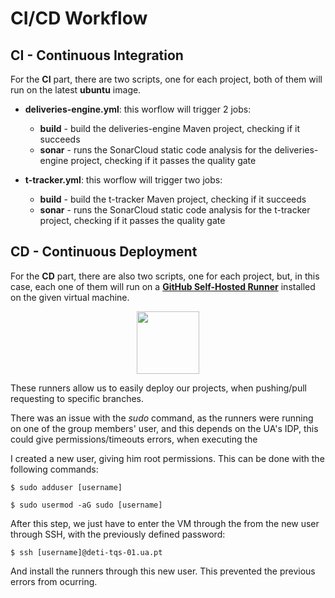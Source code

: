 # CI/CD Workflow

## CI - Continuous Integration

For the **CI** part, there are two scripts, one for each project, both of them will run on the latest **ubuntu** image.

* **deliveries-engine.yml**: this worflow will trigger 2 jobs:
    
    * **build** - build the deliveries-engine Maven project, checking if it succeeds
    * **sonar** - runs the SonarCloud static code analysis for the deliveries-engine project, checking if it passes the quality gate

* **t-tracker.yml**: this worflow will trigger two jobs:
    
    * **build** - build the t-tracker Maven project, checking if it succeeds
    * **sonar** - runs the SonarCloud static code analysis for the t-tracker project, checking if it passes the quality gate 

## CD - Continuous Deployment

For the **CD** part, there are also two scripts, one for each project, but, in this case, each one of them will run on a [**GitHub Self-Hosted Runner**](https://docs.github.com/en/actions/hosting-your-own-runners/about-self-hosted-runners) installed on the given virtual machine.

<p align="center">
    <img style="height: 100px" src="../../images/runners.png">
</p>

These runners allow us to easily deploy our projects, when pushing/pull requesting to specific branches.

There was an issue with the _sudo_ command, as the runners were running on one of the group members' user, and this depends on the UA's IDP, this could give permissions/timeouts errors, when executing the 

I created a new user, giving him root permissions. This can be done with the following commands:

```shell
$ sudo adduser [username]
```
```shell
$ sudo usermod -aG sudo [username]
```

After this step, we just have to enter the VM through the from the new user through SSH, with the previously defined password:

```shell
$ ssh [username]@deti-tqs-01.ua.pt
```

And install the runners through this new user. This prevented the previous errors from ocurring.